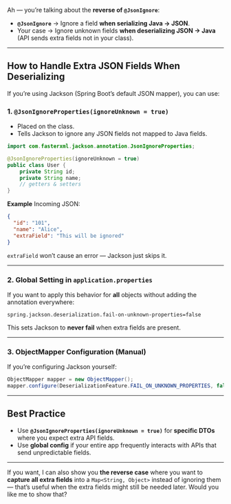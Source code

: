 Ah — you’re talking about the **reverse of `@JsonIgnore`**:

* **`@JsonIgnore`** → Ignore a field **when serializing Java → JSON**.
* Your case → Ignore unknown fields **when deserializing JSON → Java** (API sends extra fields not in your class).

---

## **How to Handle Extra JSON Fields When Deserializing**

If you’re using Jackson (Spring Boot’s default JSON mapper), you can use:

### **1. `@JsonIgnoreProperties(ignoreUnknown = true)`**

* Placed on the class.
* Tells Jackson to ignore any JSON fields not mapped to Java fields.

```java
import com.fasterxml.jackson.annotation.JsonIgnoreProperties;

@JsonIgnoreProperties(ignoreUnknown = true)
public class User {
    private String id;
    private String name;
    // getters & setters
}
```

**Example**
Incoming JSON:

```json
{
  "id": "101",
  "name": "Alice",
  "extraField": "This will be ignored"
}
```

`extraField` won’t cause an error — Jackson just skips it.

---

### **2. Global Setting in `application.properties`**

If you want to apply this behavior for **all** objects without adding the annotation everywhere:

```properties
spring.jackson.deserialization.fail-on-unknown-properties=false
```

This sets Jackson to **never fail** when extra fields are present.

---

### **3. ObjectMapper Configuration (Manual)**

If you’re configuring Jackson yourself:

```java
ObjectMapper mapper = new ObjectMapper();
mapper.configure(DeserializationFeature.FAIL_ON_UNKNOWN_PROPERTIES, false);
```

---

## **Best Practice**

* Use **`@JsonIgnoreProperties(ignoreUnknown = true)`** for **specific DTOs** where you expect extra API fields.
* Use **global config** if your entire app frequently interacts with APIs that send unpredictable fields.

---

If you want, I can also show you **the reverse case** where you want to **capture all extra fields** into a `Map<String, Object>` instead of ignoring them — that’s useful when the extra fields might still be needed later. Would you like me to show that?
